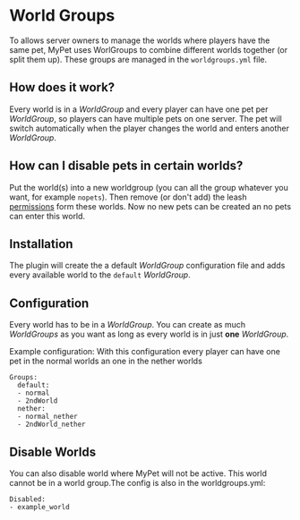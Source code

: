 # World Groups

To allows server owners to manage the worlds where players have the same pet, MyPet uses WorlGroups to combine different worlds together \(or split them up\). These groups are managed in the `worldgroups.yml` file.

## How does it work?

Every world is in a _WorldGroup_ and every player can have one pet per _WorldGroup_, so players can have multiple pets on one server. The pet will switch automatically when the player changes the world and enters another _WorldGroup_.

## How can I disable pets in certain worlds?

Put the world\(s\) into a new worldgroup \(you can all the group whatever you want, for example `nopets`\). Then remove \(or don't add\) the leash [permissions](../setup/permissions.md) form these worlds. Now no new pets can be created an no pets can enter this world.

## Installation

The plugin will create the a default _WorldGroup_ configuration file and adds every available world to the `default` _WorldGroup_.

## Configuration

Every world has to be in a _WorldGroup_. You can create as much _WorldGroups_ as you want as long as every world is in just **one** _WorldGroup_.

Example configuration: With this configuration every player can have one pet in the normal worlds an one in the nether worlds

```text
Groups:
  default:
  - normal
  - 2ndWorld
  nether:
  - normal_nether
  - 2ndWorld_nether
```

## Disable Worlds

You can also disable world where MyPet will not be active. This world cannot be in a world group.The config is also in the worldgroups.yml:

```text
Disabled:
- example_world
```

